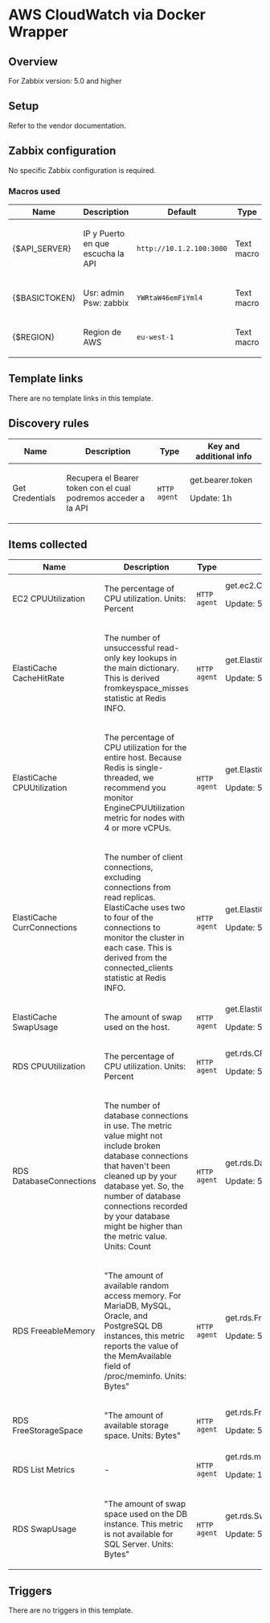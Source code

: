 # AWS CloudWatch via Docker Wrapper

## Overview

For Zabbix version: 5.0 and higher

## Setup

Refer to the vendor documentation.

## Zabbix configuration

No specific Zabbix configuration is required.

### Macros used

|Name|Description|Default|Type|
|----|-----------|-------|----|
|{$API_SERVER}|<p>IP y Puerto en que escucha la API</p>|`http://10.1.2.100:3000`|Text macro|
|{$BASICTOKEN}|<p>Usr: admin Psw: zabbix</p>|`YWRtaW46emFiYml4`|Text macro|
|{$REGION}|<p>Region de AWS</p>|`eu-west-1`|Text macro|
## Template links

There are no template links in this template.

## Discovery rules

|Name|Description|Type|Key and additional info|
|----|-----------|----|----|
|Get Credentials|<p>Recupera el Bearer token con el cual podremos acceder a la API</p>|`HTTP agent`|get.bearer.token<p>Update: 1h</p>|
## Items collected

|Name|Description|Type|Key and additional info|
|----|-----------|----|----|
|EC2 CPUUtilization|<p>The percentage of CPU utilization. Units: Percent</p>|`HTTP agent`|get.ec2.CPUUtilization[{#ACCOUNT}]<p>Update: 5m</p>|
|ElastiCache CacheHitRate|<p>The number of unsuccessful read-only key lookups in the main dictionary. This is derived fromkeyspace_misses statistic at Redis INFO.</p>|`HTTP agent`|get.ElastiCache.CacheHitRate[{#ACCOUNT}]<p>Update: 5m</p>|
|ElastiCache CPUUtilization|<p>The percentage of CPU utilization for the entire host. Because Redis is single-threaded, we recommend you monitor EngineCPUUtilization metric for nodes with 4 or more vCPUs.</p>|`HTTP agent`|get.ElastiCache.CPUUtilization[{#ACCOUNT}]<p>Update: 5m</p>|
|ElastiCache CurrConnections|<p>The number of client connections, excluding connections from read replicas. ElastiCache uses two to four of the connections to monitor the cluster in each case. This is derived from the connected_clients statistic at Redis INFO.</p>|`HTTP agent`|get.ElastiCache.CurrConnections[{#ACCOUNT}]<p>Update: 5m</p>|
|ElastiCache SwapUsage|<p>The amount of swap used on the host.</p>|`HTTP agent`|get.ElastiCache.SwapUsage[{#ACCOUNT}]<p>Update: 5m</p>|
|RDS CPUUtilization|<p>The percentage of CPU utilization. Units: Percent</p>|`HTTP agent`|get.rds.CPUUtilization[{#ACCOUNT}]<p>Update: 5m</p>|
|RDS DatabaseConnections|<p>The number of database connections in use. The metric value might not include broken database connections that haven't been cleaned up by your database yet. So, the number of database connections recorded by your database might be higher than the metric value. Units: Count</p>|`HTTP agent`|get.rds.DatabaseConnections[{#ACCOUNT}]<p>Update: 5m</p>|
|RDS FreeableMemory|<p>"The amount of available random access memory. For MariaDB, MySQL, Oracle, and PostgreSQL DB instances, this metric reports the value of the MemAvailable field of /proc/meminfo. Units: Bytes"</p>|`HTTP agent`|get.rds.FreeableMemory[{#ACCOUNT}]<p>Update: 5m</p>|
|RDS FreeStorageSpace|<p>"The amount of available storage space. Units: Bytes"</p>|`HTTP agent`|get.rds.FreeStorageSpace[{#ACCOUNT}]<p>Update: 5m</p>|
|RDS List Metrics|<p>-</p>|`HTTP agent`|get.rds.metrics[{#ACCOUNT}]<p>Update: 1d</p>|
|RDS SwapUsage|<p>"The amount of swap space used on the DB instance. This metric is not available for SQL Server. Units: Bytes"</p>|`HTTP agent`|get.rds.SwapUsage[{#ACCOUNT}]<p>Update: 5m</p>|
## Triggers

There are no triggers in this template.

